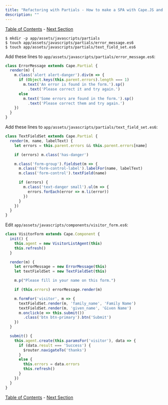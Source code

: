 ```yaml
---
title: "Refactoring with Partials - How to make a SPA with Cape.JS and Rails"
description: ""
---
```


[Table of Contents](../) - [Next Section](../10_listing_visitors)

```text
$ mkdir -p app/assets/javascripts/partials
$ touch app/assets/javascripts/partials/error_message.es6
$ touch app/assets/javascripts/partials/text_field_set.es6
```

Add these lines to `app/assets/javascripts/partials/error_message.es6`:

```javascript
class ErrorMessage extends Cape.Partial {
  render(m) {
    m.class('alert alert-danger').div(m => {
      if (Object.keys(this.parent.errors).length === 1)
        m.text('An error is found in the form.').sp()
          .text('Please correct it and try again.')
      else
        m.text('Some errors are found in the form.').sp()
          .text('Please correct them and try again.')
    })
  }
}
```

Add these lines to `app/assets/javascripts/partials/text_field_set.es6`:

```javascript
class TextFieldSet extends Cape.Partial {
  render(m, name, labelText) {
    let errors = this.parent.errors && this.parent.errors[name]

    if (errors) m.class('has-danger')

    m.class('form-group').fieldset(m => {
      m.class('form-control-label').labelFor(name, labelText)
      m.class('form-control').textField(name)

      if (errors) {
        m.class('text-danger small').ul(m => {
          errors.forEach(error => m.li(error))
        })
      }
    })
  }
}
```

Edit `app/assets/javascripts/components/visitor_form.es6`:

```javascript
class VisitorForm extends Cape.Component {
  init() {
    this.agent = new VisitorListAgent(this)
    this.refresh()
  }

  render(m) {
    let errorMessage = new ErrorMessage(this)
    let textFieldSet = new TextFieldSet(this)

    m.p("Please fill in your name on this form.")

    if (this.errors) errorMessage.render(m)

    m.formFor('visitor', m => {
      textFieldSet.render(m, 'family_name', 'Family Name')
      textFieldSet.render(m, 'given_name', 'Given Name')
      m.onclick(e => this.submit())
        .class('btn btn-primary').btn('Submit')
    })
  }

  submit() {
    this.agent.create(this.paramsFor('visitor'), data => {
      if (data.result === 'Success') {
        $router.navigateTo('thanks')
      }
      else {
        this.errors = data.errors
        this.refresh()
      }
    })
  }
}
```

[Table of Contents](../) - [Next Section](../10_listing_visitors)
